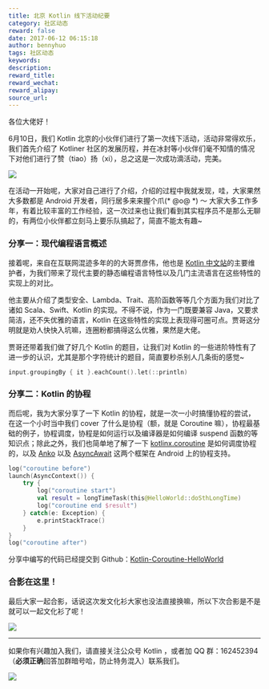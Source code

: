 ```yaml
---
title: 北京 Kotlin 线下活动纪要
category: 社区动态
reward: false
date: 2017-06-12 06:15:18
author: bennyhuo
tags: 社区动态
keywords:
description:
reward_title:
reward_wechat:
reward_alipay:
source_url:
---
```


各位大佬好！

6月10日，我们 Kotlin 北京的小伙伴们进行了第一次线下活动，活动非常得欢乐，我们首先介绍了 Kotliner 社区的发展历程，并在冰封等小伙伴们毫不知情的情况下对他们进行了赞（tiao）扬（xi），总之这是一次成功滴活动，完美。

![](http://kotlinblog-1251218094.costj.myqcloud.com/80f29e08-11ff-4c47-a6d1-6c4a4ae08ae8/assets/2017.06.12/yonghegong.jpg)

在活动一开始呢，大家对自己进行了介绍，介绍的过程中我就发现，哇，大家果然大多数都是 Android 开发者，同行居多来来握个爪(* @ο@ *) ～ 大家大多工作多年，有着比较丰富的工作经验，这一次过来也让我们看到其实程序员不是那么无聊的，有两位小伙伴都立刻马上要乐队搞起了，简直不能太有趣~

### 分享一：现代编程语言概述

接着呢，来自在互联网混迹多年的的大哥贾彦伟，他也是 [Kotlin 中文站](https://www.kotlincn.net/)的主要维护者，为我们带来了现代主要的静态编程语言特性以及几门主流语言在这些特性的实现上的对比。

他主要从介绍了类型安全、Lambda、Trait、高阶函数等等几个方面为我们对比了诸如 Scala、Swift、Kotlin 的实现。不得不说，作为一门既要兼容 Java，又要求简洁，还不失优雅的语言，Kotlin 在这些特性的实现上表现得可圈可点。贾哥这分明就是劝人快快入坑嘛，连圈粉都搞得这么优雅，果然是大佬。

贾哥还带着我们做了好几个 Kotlin 的题目，让我们对 Kotlin 的一些进阶特性有了进一步的认识，尤其是那个字符统计的题目，简直要秒杀别人几条街的感觉~

```kotlin
input.groupingBy { it }.eachCount().let(::println)
```

### 分享二：Kotlin 的协程

而后呢，我为大家分享了一下 Kotlin 的协程，就是一次一小时搞懂协程的尝试，在这一个小时当中我们 cover 了什么是协程（额，就是 Coroutine 嘛），协程最基础的例子，协程调度，协程是如何运行以及编译器是如何编译 suspend 函数的等知识点；除此之外，我们也简单地了解了一下 [kotlinx.coroutine](https://github.com/Kotlin/kotlinx.coroutines) 是如何调度协程的，以及 [Anko](https://github.com/Kotlin/anko) 以及 [AsyncAwait](https://github.com/metalabdesign/AsyncAwait) 这两个框架在 Android 上的协程支持。

```kotlin
log("coroutine before")
launch(AsyncContext()) {
    try {
        log("coroutine start")
        val result = longTimeTask(this@HelloWorld::doSthLongTime)
        log("coroutine end $result")
    } catch(e: Exception) {
        e.printStackTrace()
    }
}
log("coroutine after")
```

分享中编写的代码已经提交到 Github：[Kotlin-Coroutine-HelloWorld
](https://github.com/enbandari/Kotlin-Coroutine-HelloWorld/tree/master)

### 合影在这里！

最后大家一起合影，话说这次发文化衫大家也没法直接换嘛，所以下次合影是不是就可以一起文化衫了呢！

![](http://kotlinblog-1251218094.costj.myqcloud.com/80f29e08-11ff-4c47-a6d1-6c4a4ae08ae8/assets/2017.06.12/beijing-meetup_small.jpg)


---

如果你有兴趣加入我们，请直接关注公众号 Kotlin ，或者加 QQ 群：162452394 （**必须正确**回答加群暗号哈，防止特务混入）联系我们。

![](http://kotlinblog-1251218094.costj.myqcloud.com/80f29e08-11ff-4c47-a6d1-6c4a4ae08ae8/arts/kotlin_group.jpg)